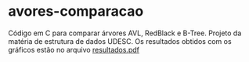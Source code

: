 # avores-comparacao
Código em C para comparar árvores AVL, RedBlack e B-Tree. Projeto da matéria de estrutura de dados UDESC.
Os resultados obtidos com os gráficos estão no arquivo [resultados.pdf](/resultados.pdf)
